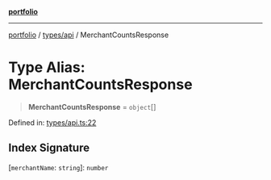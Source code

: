 [**portfolio**](../../../README.md)

***

[portfolio](../../../modules.md) / [types/api](../README.md) / MerchantCountsResponse

# Type Alias: MerchantCountsResponse

> **MerchantCountsResponse** = `object`[]

Defined in: [types/api.ts:22](https://github.com/tnorlund/Portfolio/blob/187460003383ab25549f0023f303010e8b254201/portfolio/types/api.ts#L22)

## Index Signature

\[`merchantName`: `string`\]: `number`
